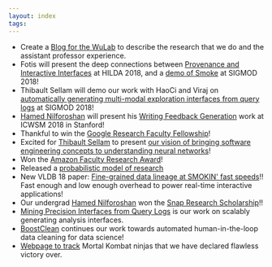 ```yaml
---
layout: index
tags: 
---
```





* Create a [Blog for the WuLab](https://medium.com/thewulab) to describe the research that we do and the assistant professor experience.
* Fotis will present the deep connections between [Provenance and Interactive Interfaces](https://www.dropbox.com/s/fkp5hk1gp4lrg9h/smoke-hilda18.pdf?dl=0) at HILDA 2018, and a [demo of Smoke](https://www.dropbox.com/s/io5hpu5rn4tl9m5/smoke-sigmod18demo-cr.pdf?dl=0) at SIGMOD 2018!
* Thibault Sellam will demo our work with HaoCi and Viraj on [automatically generating multi-modal exploration interfaces from query logs](https://www.dropbox.com/s/allg68rpgvbntqy/precisioninterface-sigmoddemo18.pdf?dl=0) at SIGMOD 2018!
* [Hamed Nilforoshan](http://hamedn.com/) will present his [Writing Feedback Generation](https://www.dropbox.com/s/38cb4rz7vl2ni9g/dialectic-icwsm18-cr.pdf?dl=0) work at ICWSM 2018 in Stanford!
* Thankful to win the [Google Research Faculty Fellowship](http://www.cs.columbia.edu/2018/peter-allen-and-eugene-wu-selected-for-google-faculty-research-awards/)!
* Excited for [Thibault Sellam](http://sellam.me) to present [our vision of bringing software engineering concepts to understanding neural networks](https://www.dropbox.com/s/7r8abwnpcmg1k1k/dnn-sysml18.pdf?dl=0)!
* Won the [Amazon Faculty Research Award](http://www.cs.columbia.edu/2018/with-amazon-research-award-eugene-wu-will-add-interactivity-and-adversarial-generation-to-entity-matching/)!
* Released a [probabilistic model of research](http://researchsetup.github.io/researchmodel)
* New VLDB 18 paper:  [Fine-grained data lineage at SMOKIN' fast speeds](https://arxiv.org/abs/1801.07237)!!  Fast enough and low enough overhead to power real-time interactive applications!    
* Our undergrad [Hamed Nilforoshan](http://hamedn.com/) won the [Snap Research Scholarship](https://snapresearchscholarship.splashthat.com/)!!
* [Mining Precision Interfaces from Query Logs](https://arxiv.org/abs/1712.00078) is our work on scalably generating analysis interfaces.
* [BoostClean](https://arxiv.org/abs/1711.01299) continues our work towards automated human-in-the-loop data cleaning for data science!
* [Webpage to track](http://eugenewu.net/ninjas.html) Mortal Kombat ninjas that we have declared flawless victory over.

<!--
* ActiveClean was covered by [The Morning Paper!](https://blog.acolyer.org/2017/10/04/activeclean-interactive-data-cleaning-for-statistical-modeling/)
* Visited and spoke at DB groups at Wisconsin-Madison, University of Chicago, and UIUC.  Slides: [1 per page](https://www.dropbox.com/s/l487siez783qxo0/2017-10-midwest-1pp.pdf?dl=0), and [6 per page](https://www.dropbox.com/s/yauhvxdkv0kna7h/2017-10-midwest-6pp.pdf?dl=0).
* Check out our DSIA paper [Load-n-go](https://www.dropbox.com/s/2n1a4l0k63x9o4x/loadngo-dsia17.pdf?dl=0), InfoVIS poster on [entropy measure for visualization](https://www.dropbox.com/s/5ed977dwelnd5c9/glance-infovisposter17.pdf?dl=0), and DECISIVE paper on [bayesian models of cognition for interactive visualization](https://www.dropbox.com/s/tede3vonedgd49k/bayesianvis-decisive17.pdf?dl=0).
* Check out our two 2017 HILDA papers! [PALM: Machine Learning Explanations For Iterative Debugging](https://www.dropbox.com/s/x8g0zljv7bmfpuo/palm-hilda17.pdf?dl=0) and [Precision Interfaces](https://www.dropbox.com/s/s44w2d5er8a4j9w/precisioninterface-hilda17.pdf?dl=0)!
* A [nice article](https://www.cs.columbia.edu/2017/query-logs-put-to-new-uses-in-data-analysis-democratizing-interfaces-and-tracking-sources-of-errors/) about our HILDA and SIGMOD papers.  See you in Chicago!
* Hamed's paper on  [Segment-Predict-Explain for Automatic Writing Feedback](https://www.dropbox.com/s/52knots6len7ykt/dialectic-ci17.pdf?dl=0) was accepted to [Collective Intelligence](http://collectiveintelligenceconference.org/)!  Stay tuned for the full paper!
* Our [CIDR paper](http://www.cidrdb.org/cidr2017/) on [Combining Design and Performance in a Data Visualization Management System](https://www.dropbox.com/s/0rdjsv7m7wbhmlk/cidr17-camera.pdf?dl=0) was accepted!
* Our [QueryFix](/files/papers/qfix-sigmod17.pdf) full paper was acceped to [SIGMOD 2017](http://sigmod2017.org/)!  Come see our presentation in Raleigh, NC!
* There is a nice article about ActiveClean on the DSI website: [A Data-Cleaning Tool for Building Better Prediction Models](http://datascience.columbia.edu/data-cleaning-tool-building-better-prediction-models)
* Our [NSF proposal](https://nsfdeclarativevis.github.io/NSFDeclarativeVis/) with [jmh](http://db.cs.berkeley.edu/jmh/) and [jheer](http://homes.cs.washington.edu/~jheer/) on bringing declarative database ideas to interactive visualizations was funded!  The [DVMS](./dvms.html) train continues to roll.
* Our [ActiveClean](/files/papers/activeclean-sigmod16demo.pdf) submission won Best Demo at SIGMOD 2016!  Many thanks to our collaborators Sanjay, Jiannan, Mike, and Ken!
* A super simple, end-to-end implementation of ActiveClean is available [at this dropbox folder](https://www.dropbox.com/sh/r2vv252m5lnqpmm/AAAMj0WRaZX9EKH_8dLOHQpIa?dl=0)
* Our ActiveClean full paper was acceped to [VLDB 2016](http://vldb2016.persistent.com/)!  Come see our presentation in Dehli, India.  Look forward to our code release later this summer!
* Our first [(Data+Media):Humans in the Loop](https://datascienceinstitute.github.io/) speaker series event is Sep 28, 7-9PM!  Everyone welcome.
* [Talk](http://sirrice.github.io/files/talks/2016-05-mit-bigdata.pdf) about what provenance is and how it relates to our projects.  MIT BigData Workshop 2016
* Congrats to Niranjan, Arnab, Yifan, Daniel Haas, Sanjay, and Daniel Alabi for getting **four** papers accepted at SIGMOD's [Hilda](http://www.hilda.io) workshop!
* QueryFix explanation demo with Xiaolan and Alexandra accepted to SIGMOD 2016!
* CLAMShell paper with Daniel Haas for _drastically_ speeding up crowds accepted to VLDB 2016!
-->




